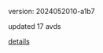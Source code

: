 version: 2024052010-a1b7

updated 17 avds

[details](https://github.com/0x74f917491bfa7ebfa379/ali_avd_db/blob/master/change_log/2024/05/20/10/a1b7.txt)